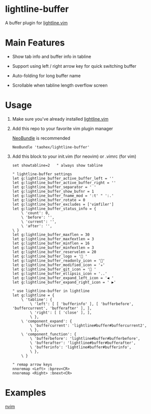 # lightline-buffer

A buffer plugin for [lightline.vim](https://github.com/itchyny/lightline.vim)

# Main Features

*	Show tab info and buffer info in tabline

*	Support using left / right arrow key for quick switching buffer

*	Auto-folding for long buffer name

*	Scrollable when tabline length overflow screen

# Usage

1.	Make sure you've already installed [lightline.vim](https://github.com/itchyny/lightline.vim)

2.	Add this repo to your favorite vim plugin manager

	[NeoBundle](https://github.com/Shougo/neobundle.vim) is recommended

	```
	NeoBundle 'taohex/lightline-buffer'
	```

3.	Add this block to your init.vim (for neovim) or .vimrc (for vim)

	```
	set showtabline=2	" always show tabline

	" lightline-buffer settings
	let g:lightline_buffer_active_buffer_left = ''
	let g:lightline_buffer_active_buffer_right = ''
	let g:lightline_buffer_separator = ' '
	let g:lightline_buffer_show_bufnr = 1
	let g:lightline_buffer_fname_mod = ':t'	" ':.'
	let g:lightline_buffer_rotate = 0
	let g:lightline_buffer_excludes = ['vimfiler']
	let g:lightline_buffer_status_info = {
		\ 'count': 0,
		\ 'before': '',
		\ 'current': '',
		\ 'after': '',
	\ }
	let g:lightline_buffer_maxflen = 30
	let g:lightline_buffer_maxfextlen = 3
	let g:lightline_buffer_minflen = 16
	let g:lightline_buffer_minfextlen = 3
	let g:lightline_buffer_reservelen = 20
	let g:lightline_buffer_logo = ' '
	let g:lightline_buffer_readonly_icon = ''
	let g:lightline_buffer_modified_icon = '✭'
	let g:lightline_buffer_git_icon = ' '
	let g:lightline_buffer_ellipsis_icon = '..'
	let g:lightline_buffer_expand_left_icon = '◀ '
	let g:lightline_buffer_expand_right_icon = ' ▶'

	" use lightline-buffer in lightline
	let g:lightline = {
		\ 'tabline': {
			\ 'left': [ [ 'bufferinfo' ], [ 'bufferbefore', 'buffercurrent', 'bufferafter' ], ],
			\ 'right': [ [ 'close' ], ],
			\ },
		\ 'component_expand': {
			\ 'buffercurrent': 'lightline#buffer#buffercurrent2',
			\ },
		\ 'component_function': {
			\ 'bufferbefore': 'lightline#buffer#bufferbefore',
			\ 'bufferafter': 'lightline#buffer#bufferafter',
			\ 'bufferinfo': 'lightline#buffer#bufferinfo',
			\ },
		\ }

	" remap arrow keys
	nnoremap <Left> :bprev<CR>
	nnoremap <Right> :bnext<CR>
	```

# Examples

[nvim](https://github.com/taohex/nvim)

